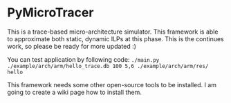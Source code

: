 # PyMicroTracer
This is a trace-based micro-architecture simulator. This framework is able to approximate 
both static, dynamic ILPs at this phase. This is the continues work, so please be ready for more updated :)

You can test application by following code:
``./main.py ./example/arch/arm/hello_trace.db 100 5,6 ./example/arch/arm/res/ hello``

This framework needs some other open-source tools to be installed. I am going to create a wiki page
how to install them. 
